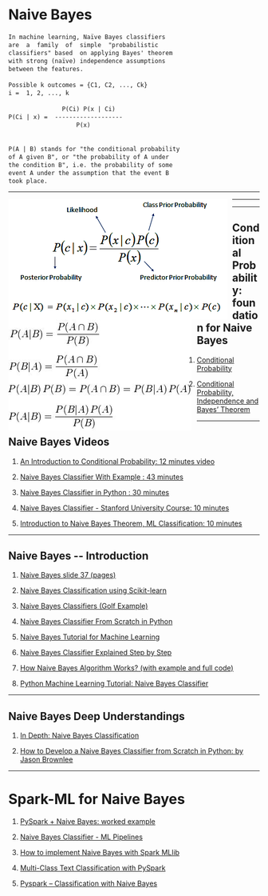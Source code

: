 # Naive Bayes


    In machine learning, Naïve Bayes classifiers 
    are  a  family  of  simple  "probabilistic 
    classifiers" based  on applying Bayes' theorem 
    with strong (naïve) independence assumptions 
    between the features. 

    Possible k outcomes = {C1, C2, ..., Ck}
    i =  1, 2, ..., k

                   P(Ci) P(x | Ci)
    P(Ci | x) =  -------------------
                       P(x)
                     
                     
    P(A | B) stands for "the conditional probability 
    of A given B", or "the probability of A under 
    the condition B", i.e. the probability of some 
    event A under the assumption that the event B 
    took place. 

------

<img src="./naive_bayes_01.png"
     alt="naive_bayes_01.png"
     style="float: left; margin-right: 10px;"
/>

------

<img src="./bayes_derivation.jpg"
     alt="bayes_derivation.jpg"
     style="float: left; margin-right: 10px;"
/>

------

## Conditional Probability: foundation for Naive Bayes

1. [Conditional Probability](https://www.mathsisfun.com/data/probability-events-conditional.html)

2. [Conditional Probability, Independence and Bayes’ Theorem](http://www-math.mit.edu/~dav/05.dir/class3-prep.pdf)

------

## Naive Bayes Videos

1. [An Introduction to Conditional Probability: 12 minutes video](https://www.youtube.com/watch?v=bgCMjHzXTXs)

2. [Naive Bayes Classifier With Example : 43 minutes](https://www.youtube.com/watch?v=l3dZ6ZNFjo0)

3. [Naive Bayes Classifier in Python : 30 minutes](https://www.youtube.com/watch?v=vz_xuxYS2PM) 

4. [Naive Bayes Classifier - Stanford University Course: 10 minutes](https://www.youtube.com/watch?v=6xBU74VWEuE)

5. [Introduction to Naive Bayes Theorem, ML Classification: 10 minutes](https://www.youtube.com/watch?v=sjUDlJfdnKM)

------

## Naive Bayes -- Introduction

1. [Naive Bayes slide 37 (pages)](http://web.iitd.ac.in/~bspanda/BY.pdf)

2. [Naive Bayes Classification using Scikit-learn](https://www.datacamp.com/community/tutorials/naive-bayes-scikit-learn)
<!-- GOOD -- MP : make it lecture notes -->

3. [Naive Bayes Classifiers (Golf Example)](https://www.geeksforgeeks.org/naive-bayes-classifiers/)

4. [Naive Bayes Classifier From Scratch in Python](https://machinelearningmastery.com/naive-bayes-classifier-scratch-python/)

5. [Naive Bayes Tutorial for Machine Learning](https://machinelearningmastery.com/naive-bayes-tutorial-for-machine-learning/)

6. [Naive Bayes Classifier Explained Step by Step](https://www.globalsoftwaresupport.com/naive-bayes-classifier-explained-step-step/)

7. [How Naive Bayes Algorithm Works? (with example and full code)](https://www.machinelearningplus.com/predictive-modeling/how-naive-bayes-algorithm-works-with-example-and-full-code/)

8. [Python Machine Learning Tutorial: Naive Bayes Classifier](https://www.python-course.eu/naive_bayes_classifier_introduction.php)

------

## Naive Bayes Deep Understandings

1. [In Depth: Naive Bayes Classification](https://jakevdp.github.io/PythonDataScienceHandbook/05.05-naive-bayes.html)

2. [How to Develop a Naive Bayes Classifier from Scratch in Python: by Jason Brownlee](https://machinelearningmastery.com/classification-as-conditional-probability-and-the-naive-bayes-algorithm/)


<!-- https://www.kaggle.com/janiobachmann/bank-marketing-dataset#bank.csv bank.csv -->

------

# Spark-ML for Naive Bayes

1. [PySpark + Naive Bayes: worked example](https://runawayhorse001.github.io/LearningApacheSpark/classification.html#naive-bayes-classification)

2. [Naive Bayes Classifier - ML Pipelines](https://databricks-prod-cloudfront.cloud.databricks.com/public/4027ec902e239c93eaaa8714f173bcfc/3741049972324885/3783546674231736/4413065072037724/latest.html)

3. [How to implement Naive Bayes with Spark MLlib](https://hub.packtpub.com/machine-learning-algorithms-naive-bayes-with-spark-mllib/)

4. [Multi-Class Text Classification with PySpark](https://towardsdatascience.com/multi-class-text-classification-with-pyspark-7d78d022ed35)

5. [Pyspark – Classification with Naive Bayes](https://praveenbezawada.com/2018/04/28/pyspark-classification-with-naive-bayes/)
